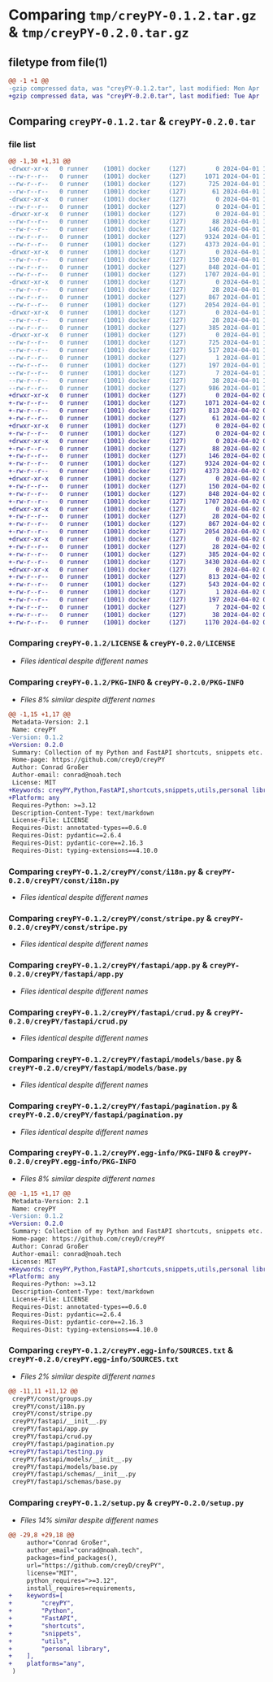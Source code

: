 # Comparing `tmp/creyPY-0.1.2.tar.gz` & `tmp/creyPY-0.2.0.tar.gz`

## filetype from file(1)

```diff
@@ -1 +1 @@
-gzip compressed data, was "creyPY-0.1.2.tar", last modified: Mon Apr  1 18:59:25 2024, max compression
+gzip compressed data, was "creyPY-0.2.0.tar", last modified: Tue Apr  2 09:42:00 2024, max compression
```

## Comparing `creyPY-0.1.2.tar` & `creyPY-0.2.0.tar`

### file list

```diff
@@ -1,30 +1,31 @@
-drwxr-xr-x   0 runner    (1001) docker     (127)        0 2024-04-01 18:59:25.813212 creyPY-0.1.2/
--rw-r--r--   0 runner    (1001) docker     (127)     1071 2024-04-01 18:59:11.000000 creyPY-0.1.2/LICENSE
--rw-r--r--   0 runner    (1001) docker     (127)      725 2024-04-01 18:59:25.813212 creyPY-0.1.2/PKG-INFO
--rw-r--r--   0 runner    (1001) docker     (127)       61 2024-04-01 18:59:11.000000 creyPY-0.1.2/README.md
-drwxr-xr-x   0 runner    (1001) docker     (127)        0 2024-04-01 18:59:25.809212 creyPY-0.1.2/creyPY/
--rw-r--r--   0 runner    (1001) docker     (127)        0 2024-04-01 18:59:11.000000 creyPY-0.1.2/creyPY/__init__.py
-drwxr-xr-x   0 runner    (1001) docker     (127)        0 2024-04-01 18:59:25.813212 creyPY-0.1.2/creyPY/const/
--rw-r--r--   0 runner    (1001) docker     (127)       88 2024-04-01 18:59:11.000000 creyPY-0.1.2/creyPY/const/__init__.py
--rw-r--r--   0 runner    (1001) docker     (127)      146 2024-04-01 18:59:11.000000 creyPY-0.1.2/creyPY/const/groups.py
--rw-r--r--   0 runner    (1001) docker     (127)     9324 2024-04-01 18:59:11.000000 creyPY-0.1.2/creyPY/const/i18n.py
--rw-r--r--   0 runner    (1001) docker     (127)     4373 2024-04-01 18:59:11.000000 creyPY-0.1.2/creyPY/const/stripe.py
-drwxr-xr-x   0 runner    (1001) docker     (127)        0 2024-04-01 18:59:25.813212 creyPY-0.1.2/creyPY/fastapi/
--rw-r--r--   0 runner    (1001) docker     (127)      150 2024-04-01 18:59:11.000000 creyPY-0.1.2/creyPY/fastapi/__init__.py
--rw-r--r--   0 runner    (1001) docker     (127)      848 2024-04-01 18:59:11.000000 creyPY-0.1.2/creyPY/fastapi/app.py
--rw-r--r--   0 runner    (1001) docker     (127)     1707 2024-04-01 18:59:11.000000 creyPY-0.1.2/creyPY/fastapi/crud.py
-drwxr-xr-x   0 runner    (1001) docker     (127)        0 2024-04-01 18:59:25.813212 creyPY-0.1.2/creyPY/fastapi/models/
--rw-r--r--   0 runner    (1001) docker     (127)       28 2024-04-01 18:59:11.000000 creyPY-0.1.2/creyPY/fastapi/models/__init__.py
--rw-r--r--   0 runner    (1001) docker     (127)      867 2024-04-01 18:59:11.000000 creyPY-0.1.2/creyPY/fastapi/models/base.py
--rw-r--r--   0 runner    (1001) docker     (127)     2054 2024-04-01 18:59:11.000000 creyPY-0.1.2/creyPY/fastapi/pagination.py
-drwxr-xr-x   0 runner    (1001) docker     (127)        0 2024-04-01 18:59:25.813212 creyPY-0.1.2/creyPY/fastapi/schemas/
--rw-r--r--   0 runner    (1001) docker     (127)       28 2024-04-01 18:59:11.000000 creyPY-0.1.2/creyPY/fastapi/schemas/__init__.py
--rw-r--r--   0 runner    (1001) docker     (127)      385 2024-04-01 18:59:11.000000 creyPY-0.1.2/creyPY/fastapi/schemas/base.py
-drwxr-xr-x   0 runner    (1001) docker     (127)        0 2024-04-01 18:59:25.813212 creyPY-0.1.2/creyPY.egg-info/
--rw-r--r--   0 runner    (1001) docker     (127)      725 2024-04-01 18:59:25.000000 creyPY-0.1.2/creyPY.egg-info/PKG-INFO
--rw-r--r--   0 runner    (1001) docker     (127)      517 2024-04-01 18:59:25.000000 creyPY-0.1.2/creyPY.egg-info/SOURCES.txt
--rw-r--r--   0 runner    (1001) docker     (127)        1 2024-04-01 18:59:25.000000 creyPY-0.1.2/creyPY.egg-info/dependency_links.txt
--rw-r--r--   0 runner    (1001) docker     (127)      197 2024-04-01 18:59:25.000000 creyPY-0.1.2/creyPY.egg-info/requires.txt
--rw-r--r--   0 runner    (1001) docker     (127)        7 2024-04-01 18:59:25.000000 creyPY-0.1.2/creyPY.egg-info/top_level.txt
--rw-r--r--   0 runner    (1001) docker     (127)       38 2024-04-01 18:59:25.813212 creyPY-0.1.2/setup.cfg
--rw-r--r--   0 runner    (1001) docker     (127)      986 2024-04-01 18:59:11.000000 creyPY-0.1.2/setup.py
+drwxr-xr-x   0 runner    (1001) docker     (127)        0 2024-04-02 09:42:00.828273 creyPY-0.2.0/
+-rw-r--r--   0 runner    (1001) docker     (127)     1071 2024-04-02 09:41:46.000000 creyPY-0.2.0/LICENSE
+-rw-r--r--   0 runner    (1001) docker     (127)      813 2024-04-02 09:42:00.828273 creyPY-0.2.0/PKG-INFO
+-rw-r--r--   0 runner    (1001) docker     (127)       61 2024-04-02 09:41:46.000000 creyPY-0.2.0/README.md
+drwxr-xr-x   0 runner    (1001) docker     (127)        0 2024-04-02 09:42:00.824273 creyPY-0.2.0/creyPY/
+-rw-r--r--   0 runner    (1001) docker     (127)        0 2024-04-02 09:41:46.000000 creyPY-0.2.0/creyPY/__init__.py
+drwxr-xr-x   0 runner    (1001) docker     (127)        0 2024-04-02 09:42:00.824273 creyPY-0.2.0/creyPY/const/
+-rw-r--r--   0 runner    (1001) docker     (127)       88 2024-04-02 09:41:46.000000 creyPY-0.2.0/creyPY/const/__init__.py
+-rw-r--r--   0 runner    (1001) docker     (127)      146 2024-04-02 09:41:46.000000 creyPY-0.2.0/creyPY/const/groups.py
+-rw-r--r--   0 runner    (1001) docker     (127)     9324 2024-04-02 09:41:46.000000 creyPY-0.2.0/creyPY/const/i18n.py
+-rw-r--r--   0 runner    (1001) docker     (127)     4373 2024-04-02 09:41:46.000000 creyPY-0.2.0/creyPY/const/stripe.py
+drwxr-xr-x   0 runner    (1001) docker     (127)        0 2024-04-02 09:42:00.824273 creyPY-0.2.0/creyPY/fastapi/
+-rw-r--r--   0 runner    (1001) docker     (127)      150 2024-04-02 09:41:46.000000 creyPY-0.2.0/creyPY/fastapi/__init__.py
+-rw-r--r--   0 runner    (1001) docker     (127)      848 2024-04-02 09:41:46.000000 creyPY-0.2.0/creyPY/fastapi/app.py
+-rw-r--r--   0 runner    (1001) docker     (127)     1707 2024-04-02 09:41:46.000000 creyPY-0.2.0/creyPY/fastapi/crud.py
+drwxr-xr-x   0 runner    (1001) docker     (127)        0 2024-04-02 09:42:00.824273 creyPY-0.2.0/creyPY/fastapi/models/
+-rw-r--r--   0 runner    (1001) docker     (127)       28 2024-04-02 09:41:46.000000 creyPY-0.2.0/creyPY/fastapi/models/__init__.py
+-rw-r--r--   0 runner    (1001) docker     (127)      867 2024-04-02 09:41:46.000000 creyPY-0.2.0/creyPY/fastapi/models/base.py
+-rw-r--r--   0 runner    (1001) docker     (127)     2054 2024-04-02 09:41:46.000000 creyPY-0.2.0/creyPY/fastapi/pagination.py
+drwxr-xr-x   0 runner    (1001) docker     (127)        0 2024-04-02 09:42:00.824273 creyPY-0.2.0/creyPY/fastapi/schemas/
+-rw-r--r--   0 runner    (1001) docker     (127)       28 2024-04-02 09:41:46.000000 creyPY-0.2.0/creyPY/fastapi/schemas/__init__.py
+-rw-r--r--   0 runner    (1001) docker     (127)      385 2024-04-02 09:41:46.000000 creyPY-0.2.0/creyPY/fastapi/schemas/base.py
+-rw-r--r--   0 runner    (1001) docker     (127)     3430 2024-04-02 09:41:46.000000 creyPY-0.2.0/creyPY/fastapi/testing.py
+drwxr-xr-x   0 runner    (1001) docker     (127)        0 2024-04-02 09:42:00.824273 creyPY-0.2.0/creyPY.egg-info/
+-rw-r--r--   0 runner    (1001) docker     (127)      813 2024-04-02 09:42:00.000000 creyPY-0.2.0/creyPY.egg-info/PKG-INFO
+-rw-r--r--   0 runner    (1001) docker     (127)      543 2024-04-02 09:42:00.000000 creyPY-0.2.0/creyPY.egg-info/SOURCES.txt
+-rw-r--r--   0 runner    (1001) docker     (127)        1 2024-04-02 09:42:00.000000 creyPY-0.2.0/creyPY.egg-info/dependency_links.txt
+-rw-r--r--   0 runner    (1001) docker     (127)      197 2024-04-02 09:42:00.000000 creyPY-0.2.0/creyPY.egg-info/requires.txt
+-rw-r--r--   0 runner    (1001) docker     (127)        7 2024-04-02 09:42:00.000000 creyPY-0.2.0/creyPY.egg-info/top_level.txt
+-rw-r--r--   0 runner    (1001) docker     (127)       38 2024-04-02 09:42:00.828273 creyPY-0.2.0/setup.cfg
+-rw-r--r--   0 runner    (1001) docker     (127)     1170 2024-04-02 09:41:46.000000 creyPY-0.2.0/setup.py
```

### Comparing `creyPY-0.1.2/LICENSE` & `creyPY-0.2.0/LICENSE`

 * *Files identical despite different names*

### Comparing `creyPY-0.1.2/PKG-INFO` & `creyPY-0.2.0/PKG-INFO`

 * *Files 8% similar despite different names*

```diff
@@ -1,15 +1,17 @@
 Metadata-Version: 2.1
 Name: creyPY
-Version: 0.1.2
+Version: 0.2.0
 Summary: Collection of my Python and FastAPI shortcuts, snippets etc.
 Home-page: https://github.com/creyD/creyPY
 Author: Conrad Großer
 Author-email: conrad@noah.tech
 License: MIT
+Keywords: creyPY,Python,FastAPI,shortcuts,snippets,utils,personal library
+Platform: any
 Requires-Python: >=3.12
 Description-Content-Type: text/markdown
 License-File: LICENSE
 Requires-Dist: annotated-types==0.6.0
 Requires-Dist: pydantic==2.6.4
 Requires-Dist: pydantic-core==2.16.3
 Requires-Dist: typing-extensions==4.10.0
```

### Comparing `creyPY-0.1.2/creyPY/const/i18n.py` & `creyPY-0.2.0/creyPY/const/i18n.py`

 * *Files identical despite different names*

### Comparing `creyPY-0.1.2/creyPY/const/stripe.py` & `creyPY-0.2.0/creyPY/const/stripe.py`

 * *Files identical despite different names*

### Comparing `creyPY-0.1.2/creyPY/fastapi/app.py` & `creyPY-0.2.0/creyPY/fastapi/app.py`

 * *Files identical despite different names*

### Comparing `creyPY-0.1.2/creyPY/fastapi/crud.py` & `creyPY-0.2.0/creyPY/fastapi/crud.py`

 * *Files identical despite different names*

### Comparing `creyPY-0.1.2/creyPY/fastapi/models/base.py` & `creyPY-0.2.0/creyPY/fastapi/models/base.py`

 * *Files identical despite different names*

### Comparing `creyPY-0.1.2/creyPY/fastapi/pagination.py` & `creyPY-0.2.0/creyPY/fastapi/pagination.py`

 * *Files identical despite different names*

### Comparing `creyPY-0.1.2/creyPY.egg-info/PKG-INFO` & `creyPY-0.2.0/creyPY.egg-info/PKG-INFO`

 * *Files 8% similar despite different names*

```diff
@@ -1,15 +1,17 @@
 Metadata-Version: 2.1
 Name: creyPY
-Version: 0.1.2
+Version: 0.2.0
 Summary: Collection of my Python and FastAPI shortcuts, snippets etc.
 Home-page: https://github.com/creyD/creyPY
 Author: Conrad Großer
 Author-email: conrad@noah.tech
 License: MIT
+Keywords: creyPY,Python,FastAPI,shortcuts,snippets,utils,personal library
+Platform: any
 Requires-Python: >=3.12
 Description-Content-Type: text/markdown
 License-File: LICENSE
 Requires-Dist: annotated-types==0.6.0
 Requires-Dist: pydantic==2.6.4
 Requires-Dist: pydantic-core==2.16.3
 Requires-Dist: typing-extensions==4.10.0
```

### Comparing `creyPY-0.1.2/creyPY.egg-info/SOURCES.txt` & `creyPY-0.2.0/creyPY.egg-info/SOURCES.txt`

 * *Files 2% similar despite different names*

```diff
@@ -11,11 +11,12 @@
 creyPY/const/groups.py
 creyPY/const/i18n.py
 creyPY/const/stripe.py
 creyPY/fastapi/__init__.py
 creyPY/fastapi/app.py
 creyPY/fastapi/crud.py
 creyPY/fastapi/pagination.py
+creyPY/fastapi/testing.py
 creyPY/fastapi/models/__init__.py
 creyPY/fastapi/models/base.py
 creyPY/fastapi/schemas/__init__.py
 creyPY/fastapi/schemas/base.py
```

### Comparing `creyPY-0.1.2/setup.py` & `creyPY-0.2.0/setup.py`

 * *Files 14% similar despite different names*

```diff
@@ -29,8 +29,18 @@
     author="Conrad Großer",
     author_email="conrad@noah.tech",
     packages=find_packages(),
     url="https://github.com/creyD/creyPY",
     license="MIT",
     python_requires=">=3.12",
     install_requires=requirements,
+    keywords=[
+        "creyPY",
+        "Python",
+        "FastAPI",
+        "shortcuts",
+        "snippets",
+        "utils",
+        "personal library",
+    ],
+    platforms="any",
 )
```

